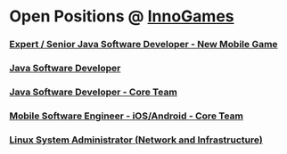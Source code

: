 # Open Positions @ [InnoGames](https://www.innogames.com/career/detail/job?s=github_jobs_repo)

### [Expert / Senior Java Software Developer - New Mobile Game](expert-senior-java-software-developer-new-mobile-game.md)
### [Java Software Developer](java-software-developer.md)
### [Java Software Developer - Core Team](java-software-developer-core-team.md)
### [Mobile Software Engineer - iOS/Android - Core Team](mobile-software-engineer-ios-android-core-team.md)
### [Linux System Administrator \(Network and Infrastructure\)](linux-system-administrator-network-and-infrastructure.md)
